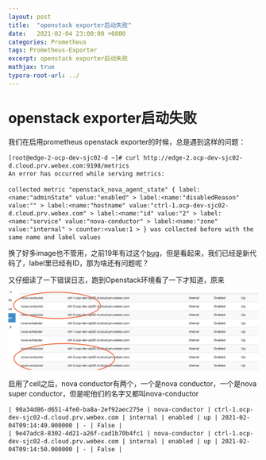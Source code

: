 ```yaml
---
layout: post
title:  "openstack exporter启动失败"
date:   2021-02-04 23:00:00 +0800
categories: Prometheus
tags: Prometheus-Exporter
excerpt: openstack exporter启动失败
mathjax: true
typora-root-url: ../
---
```


# openstack exporter启动失败

我们在启用prometheus openstack exporter的时候，总是遇到这样的问题：

```shell
[root@edge-2-ocp-dev-sjc02-d ~]# curl http://edge-2.ocp-dev-sjc02-d.cloud.prv.webex.com:9198/metrics
An error has occurred while serving metrics:

collected metric "openstack_nova_agent_state" { label:<name:"adminState" value:"enabled" > label:<name:"disabledReason" value:"" > label:<name:"hostname" value:"ctrl-1.ocp-dev-sjc02-d.cloud.prv.webex.com" > label:<name:"id" value:"2" > label:<name:"service" value:"nova-conductor" > label:<name:"zone" value:"internal" > counter:<value:1 > } was collected before with the same name and label values
```

换了好多image也不管用，之前19年有过这个[bug](https://github.com/openstack-exporter/openstack-exporter/issues/37)，但是看起来，我们已经是新代码了，label里已经有ID，那为啥还有问题呢？

又仔细读了一下错误日志，跑到Openstack环境看了一下才知道，原来

![image-20210204225746822](/../assets/images/image-20210204225746822.png)

启用了cell之后，nova conductor有两个，一个是nova conductor，一个是nova super conductor，但是呢他们的名字又都叫nova-conductor

```
| 90a34d86-d651-4fe0-ba8a-2ef92aec275e | nova-conductor | ctrl-1.ocp-dev-sjc02-d.cloud.prv.webex.com | internal | enabled | up | 2021-02-04T09:14:49.000000 | - | False |
| 9e47adc8-8302-4d21-a26f-cad1b70b4fc1 | nova-conductor | ctrl-1.ocp-dev-sjc02-d.cloud.prv.webex.com | internal | enabled | up | 2021-02-04T09:14:50.000000 | - | False |
```